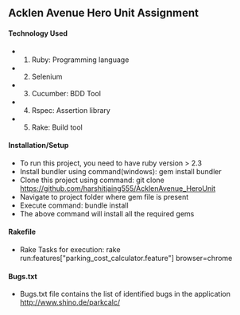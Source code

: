 ## Acklen Avenue Hero Unit Assignment

#### Technology Used
* 1. Ruby: Programming language
* 2. Selenium
* 3. Cucumber: BDD Tool
* 4. Rspec: Assertion library
* 5. Rake: Build tool

#### Installation/Setup
* To run this project, you need to have ruby version > 2.3
* Install bundler using command(windows): gem install bundler
* Clone this project using command: git clone https://github.com/harshitjaing555/AcklenAvenue_HeroUnit
* Navigate to project folder where gem file is present
* Execute command: bundle install
* The above command will install all the required gems

#### Rakefile
* Rake Tasks for execution: rake run:features["parking_cost_calculator.feature"] browser=chrome

#### Bugs.txt
* Bugs.txt file contains the list of identified bugs in the application <http://www.shino.de/parkcalc/>

